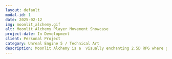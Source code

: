 ```yaml
---
layout: default
modal-id: 1
date: 2025-02-12
img: moonlit_alchemy.gif
alt: Moonlit Alchemy Player Movement Showcase
project-date: In Development
client: Personal Project
category: Unreal Engine 5 / Technical Art
description: Moonlit Alchemy is a  visually enchanting 2.5D RPG where glowing potions, dynamic lighting, and atmospheric effects bring alchemy to life. Gather rare ingredients, master potion crafting, and create the perfect brews under the moonlit sky. This project is focused on showcasing my technical art skills, including **shader development, lighting, post-processing, and performance optimization**, and gameplay programming skills in Unreal Engine 5.
---
```

